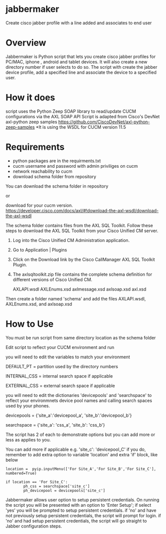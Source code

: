 # jabbermaker
Create cisco jabber profile with a line added and associates to end user


Overview
=============

Jabbermaker is Python script that lets you create cisco jabber profiles for PC/MAC, iphone , android and tablet devices.
It will also create a new directory number if user selects to do so.
The script with create the jabber device profile, add a specified line and associate the device to a specified user.


How it does
=============
script uses the Python Zeep SOAP library to read/update CUCM configurations via the AXL SOAP API
Script is adapted from Cisco's DevNet axl-python zeep samples
https://github.com/CiscoDevNet/axl-python-zeep-samples
*It is using the WSDL for CUCM version 11.5


Requirements
===============
- python packages are in the requirments.txt 
- cucm username and password with admin priviliges on cucm
- network reachability to cucm
- download schema folder from repository

You can download the schema folder in repository 

or 

download for your cucm version. 
https://developer.cisco.com/docs/axl/#!download-the-axl-wsdl/download-the-axl-wsdl

The schema folder contains files from the AXL SQL Toolkit.
Follow these steps to download the AXL SQL Toolkit from your Cisco Unified CM server.

   1. Log into the Cisco Unified CM Administration application.

   2. Go to Application | Plugins

   3. Click on the Download link by the Cisco CallManager AXL SQL Toolkit Plugin.

   4. The axlsqltoolkit.zip file contains the complete schema definition for different versions of Cisco Unified CM. 

	    AXLAPI.wsdl
	    AXLEnums.xsd
	    axlmessage.xsd
	    axlsoap.xsd
	    axl.xsd

Then create a folder named 'schema' and add the files AXLAPI.wsdl, AXLEnums.xsd, and axlsoap.xsd


How to Use
===========
You must be run script from same directory location as the schema folder

Edit script to reflect your CUCM environment and run

you will need to edit the variables to match your environment

DEFAULT_PT  = partition used by the directory numbers

INTERNAL_CSS  = internal search space if applicable

EXTERNAL_CSS = external search space if applicable

you will need to edit the dictionaries 'devicepools' and 'searchspace' to reflect your environmnets device pool names and calling search spaces used by your phones.


devicepools = {'site_a':'devicepool_a', 'site_b':'devicepool_b'}

searchspace = {'site_a': 'css_a', 'site_b': 'css_b'}

The script has 2 of each to demonstrate options but you can add more or less as applies to you.

You can add more if applicable e.g. 'site_c': 'devicepool_C'
if you do, remember to add extra option to variable 'location' and extra 'if' block, like below

	location =  pyip.inputMenu(['For Site_A','For Site_B','For Site_C'], numbered=True)

	if location == 'For Site_C':        
    		ph_css = searchspace['site_c']
    		ph_devicepool = devicepools['site_c']
		
		
Jabbermaker allows user option to setup persistent credentials.
On running the script you will be presented with an option to 'Enter Setup';
if select 'yes' you will be prompted to setup persistent credentials. 
if 'no' and have not previously setup persistent credentials, the script will prompt for login.
if 'no' and had setup persistent credentials, the script will go straight to Jabber configuration steps.


